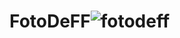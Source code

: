 # FotoDeFF![fotodeff](https://user-images.githubusercontent.com/121312707/229460266-98d6f340-96e0-4400-a55e-c279ab461d4b.png)
